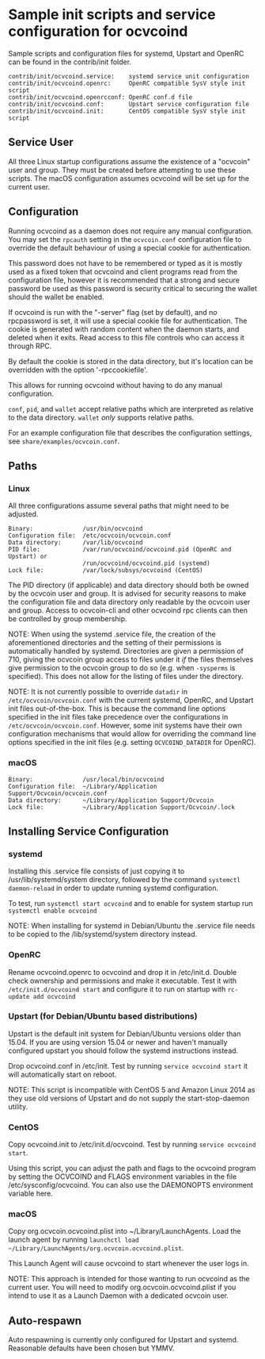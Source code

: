 Sample init scripts and service configuration for ocvcoind
==========================================================

Sample scripts and configuration files for systemd, Upstart and OpenRC
can be found in the contrib/init folder.

    contrib/init/ocvcoind.service:    systemd service unit configuration
    contrib/init/ocvcoind.openrc:     OpenRC compatible SysV style init script
    contrib/init/ocvcoind.openrcconf: OpenRC conf.d file
    contrib/init/ocvcoind.conf:       Upstart service configuration file
    contrib/init/ocvcoind.init:       CentOS compatible SysV style init script

Service User
---------------------------------

All three Linux startup configurations assume the existence of a "ocvcoin" user
and group.  They must be created before attempting to use these scripts.
The macOS configuration assumes ocvcoind will be set up for the current user.

Configuration
---------------------------------

Running ocvcoind as a daemon does not require any manual configuration. You may
set the `rpcauth` setting in the `ocvcoin.conf` configuration file to override
the default behaviour of using a special cookie for authentication.

This password does not have to be remembered or typed as it is mostly used
as a fixed token that ocvcoind and client programs read from the configuration
file, however it is recommended that a strong and secure password be used
as this password is security critical to securing the wallet should the
wallet be enabled.

If ocvcoind is run with the "-server" flag (set by default), and no rpcpassword is set,
it will use a special cookie file for authentication. The cookie is generated with random
content when the daemon starts, and deleted when it exits. Read access to this file
controls who can access it through RPC.

By default the cookie is stored in the data directory, but it's location can be overridden
with the option '-rpccookiefile'.

This allows for running ocvcoind without having to do any manual configuration.

`conf`, `pid`, and `wallet` accept relative paths which are interpreted as
relative to the data directory. `wallet` *only* supports relative paths.

For an example configuration file that describes the configuration settings,
see `share/examples/ocvcoin.conf`.

Paths
---------------------------------

### Linux

All three configurations assume several paths that might need to be adjusted.

    Binary:              /usr/bin/ocvcoind
    Configuration file:  /etc/ocvcoin/ocvcoin.conf
    Data directory:      /var/lib/ocvcoind
    PID file:            /var/run/ocvcoind/ocvcoind.pid (OpenRC and Upstart) or
                         /run/ocvcoind/ocvcoind.pid (systemd)
    Lock file:           /var/lock/subsys/ocvcoind (CentOS)

The PID directory (if applicable) and data directory should both be owned by the
ocvcoin user and group. It is advised for security reasons to make the
configuration file and data directory only readable by the ocvcoin user and
group. Access to ocvcoin-cli and other ocvcoind rpc clients can then be
controlled by group membership.

NOTE: When using the systemd .service file, the creation of the aforementioned
directories and the setting of their permissions is automatically handled by
systemd. Directories are given a permission of 710, giving the ocvcoin group
access to files under it _if_ the files themselves give permission to the
ocvcoin group to do so (e.g. when `-sysperms` is specified). This does not allow
for the listing of files under the directory.

NOTE: It is not currently possible to override `datadir` in
`/etc/ocvcoin/ocvcoin.conf` with the current systemd, OpenRC, and Upstart init
files out-of-the-box. This is because the command line options specified in the
init files take precedence over the configurations in
`/etc/ocvcoin/ocvcoin.conf`. However, some init systems have their own
configuration mechanisms that would allow for overriding the command line
options specified in the init files (e.g. setting `OCVCOIND_DATADIR` for
OpenRC).

### macOS

    Binary:              /usr/local/bin/ocvcoind
    Configuration file:  ~/Library/Application Support/Ocvcoin/ocvcoin.conf
    Data directory:      ~/Library/Application Support/Ocvcoin
    Lock file:           ~/Library/Application Support/Ocvcoin/.lock

Installing Service Configuration
-----------------------------------

### systemd

Installing this .service file consists of just copying it to
/usr/lib/systemd/system directory, followed by the command
`systemctl daemon-reload` in order to update running systemd configuration.

To test, run `systemctl start ocvcoind` and to enable for system startup run
`systemctl enable ocvcoind`

NOTE: When installing for systemd in Debian/Ubuntu the .service file needs to be copied to the /lib/systemd/system directory instead.

### OpenRC

Rename ocvcoind.openrc to ocvcoind and drop it in /etc/init.d.  Double
check ownership and permissions and make it executable.  Test it with
`/etc/init.d/ocvcoind start` and configure it to run on startup with
`rc-update add ocvcoind`

### Upstart (for Debian/Ubuntu based distributions)

Upstart is the default init system for Debian/Ubuntu versions older than 15.04. If you are using version 15.04 or newer and haven't manually configured upstart you should follow the systemd instructions instead.

Drop ocvcoind.conf in /etc/init.  Test by running `service ocvcoind start`
it will automatically start on reboot.

NOTE: This script is incompatible with CentOS 5 and Amazon Linux 2014 as they
use old versions of Upstart and do not supply the start-stop-daemon utility.

### CentOS

Copy ocvcoind.init to /etc/init.d/ocvcoind. Test by running `service ocvcoind start`.

Using this script, you can adjust the path and flags to the ocvcoind program by
setting the OCVCOIND and FLAGS environment variables in the file
/etc/sysconfig/ocvcoind. You can also use the DAEMONOPTS environment variable here.

### macOS

Copy org.ocvcoin.ocvcoind.plist into ~/Library/LaunchAgents. Load the launch agent by
running `launchctl load ~/Library/LaunchAgents/org.ocvcoin.ocvcoind.plist`.

This Launch Agent will cause ocvcoind to start whenever the user logs in.

NOTE: This approach is intended for those wanting to run ocvcoind as the current user.
You will need to modify org.ocvcoin.ocvcoind.plist if you intend to use it as a
Launch Daemon with a dedicated ocvcoin user.

Auto-respawn
-----------------------------------

Auto respawning is currently only configured for Upstart and systemd.
Reasonable defaults have been chosen but YMMV.
